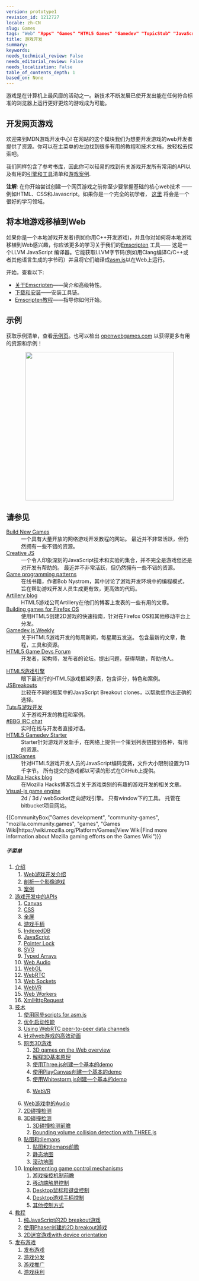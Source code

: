 ```yaml
---
version: prototype1
revision_id: 1212727
locale: zh-CN
slug: Games
tags: "Web" "Apps" "Games" "HTML5 Games" "Gamedev" "TopicStub" "JavaScript Games" "Game Development"
title: 游戏开发
summary: 
keywords: 
needs_technical_review: False
needs_editorial_review: False
needs_localization: False
table_of_contents_depth: 1
based_on: None
---
```

<div class="summary">
<p><span class="seoSummary">游戏是在计算机上最风靡的活动之一。新技术不断发展已使开发出能在任何符合标准的浏览器上运行更好更炫的游戏成为可能。</span></p>
</div>

<div class="column-container">
<div class="column-half">
<h2 id="开发网页游戏">开发网页游戏</h2>

<p>欢迎来到MDN游戏开发中心! 在网站的这个模块我们为想要开发游戏的web开发者提供了资源。你可以在主菜单的左边找到很多有用的教程和技术文档，放轻松去探索吧。</p>

<p>我们同样包含了参考书库，因此你可以轻易的找到有关游戏开发所有常用的API以及有用的<a href="/zh-CN/docs/Games/Tools/Engines_and_tools">引擎和工具</a>清单和<a href="/zh-CN/docs/Games/Examples">游戏案例</a>.</p>

<div class="note">
<p><strong>注解</strong>: 在你开始尝试创建一个网页游戏之前你至少要掌握基础的核心web技术&nbsp;—— 例如HTML、CSS和Javascript。如果你是一个完全的初学者，&nbsp;<a href="/zh-CN/docs/Learn">这里</a>&nbsp;将会是一个很好的学习领域。</p>
</div>

<dl>
</dl>
</div>

<div class="column-half">
<h2 id="将本地游戏移植到Web">将本地游戏移植到Web</h2>

<p>如果你是一个本地游戏开发者(例如你用C++开发游戏)，并且你对如何将本地游戏移植到Web感兴趣，你应该更多的学习关于我们的<a href="http://kripken.github.io/emscripten-site/index.html">Emscripten</a> 工具——&nbsp;这是一个LLVM JavaScript 编译器。它能获取LLVM字节码(例如用Clang编译C/C++或者其他语言生成的字节码）并且将它们编译成<a href="/en-US/docs/Games/Tools/asm.js">asm.js</a>以在Web上运行。</p>

<p>开始，查看以下:</p>

<ul>
 <li><a href="http://kripken.github.io/emscripten-site/docs/introducing_emscripten/about_emscripten.html">关于Emscripten</a>——简介和高级特性。</li>
 <li><a href="http://kripken.github.io/emscripten-site/docs/getting_started/downloads.html">下载和安装</a>——安装工具链。</li>
 <li><a href="http://kripken.github.io/emscripten-site/docs/getting_started/Tutorial.html">Emscripten教程</a>——指导你如何开始。</li>
</ul>
</div>
</div>

<div class="column-container">
<div class="column-half">
<h2 id="示例">示例</h2>

<p>获取示例清单，查看<a href="/zh-CN/docs/Games/Examples">示例页</a>。也可以检出&nbsp;<a href="http://www.openwebgames.com/">openwebgames.com</a>&nbsp;以获得更多有用的资源和示例！</p>
</div>
</div>

<p><a href="http://www.openwebgames.com"><img alt="" src="https://mdn.mozillademos.org/files/12790/owg-logo-dark.svg" style="display:block; margin:0px auto; width:400px" /></a></p>

<h2 id="请参见">请参见</h2>

<div class="column-container">
<div class="column-half">
<dl>
 <dt><a href="http://buildnewgames.com/">Build New Games</a></dt>
 <dd>一个具有大量开放的网络游戏开发教程的网站。 最近并不非常活跃，但仍然拥有一些不错的资源。</dd>
 <dt><a href="http://creativejs.com/">Creative JS</a></dt>
 <dd>一个令人印象深刻的JavaScript技术和实验的集合，并不完全是游戏但还是对开发有帮助的。 最近并不非常活跃，但仍然拥有一些不错的资源。</dd>
 <dt><a href="http://gameprogrammingpatterns.com/">Game programming patterns</a></dt>
 <dd>在线书籍，作者Bob Nystrom，其中讨论了游戏开发环境中的编程模式，旨在帮助游戏开发人员生成更有效，更高效的代码。</dd>
 <dt><a href="http://blog.artillery.com/">Artillery blog</a></dt>
 <dd>HTML5游戏公司Artillery在他们的博客上发表的一些有用的文章。</dd>
 <dt><a href="https://leanpub.com/buildinggamesforfirefoxos/">Building games for Firefox OS</a></dt>
 <dd>使用HTML5创建2D游戏的快速指南，针对在Firefox OS和其他移动平台上分发。</dd>
 <dt><a href="http://gamedevjsweekly.com/">Gamedev.js Weekly</a></dt>
 <dd>关于HTML5游戏开发的每周新闻，每星期五发送。 包含最新的文章，教程，工具和资源。</dd>
 <dt><a href="http://www.html5gamedevs.com/">HTML5 Game Devs Forum</a></dt>
 <dd>开发者，架构师，发布者的论坛。提出问题，获得帮助，帮助他人。</dd>
</dl>
</div>

<div class="column-half">
<dl>
 <dt><a href="http://html5gameengine.com/">HTML5游戏引擎</a></dt>
 <dd>眼下最流行的HTML5游戏框架列表，包含评分，特色和案例。</dd>
 <dt><a href="http://www.jsbreakouts.org/">JSBreakouts</a></dt>
 <dd>比较在不同的框架中的JavaScript Breakout&nbsp;clones，以帮助您作出正确的选择。</dd>
 <dt><a href="http://gamedevelopment.tutsplus.com/">Tuts与游戏开发</a></dt>
 <dd>关于游戏开发的教程和案例。</dd>
 <dt><a href="http://webchat.freenode.net/?channels=bbg">#BBG IRC chat</a></dt>
 <dd>实时在线与开发者直接对话。</dd>
 <dt><a href="http://html5devstarter.enclavegames.com/">HTML5 Gamedev Starter</a></dt>
 <dd>Starter针对游戏开发新手，在网络上提供一个策划列表链接到各种，有用的资源。</dd>
 <dt><a href="http://js13kgames.com/">js13kGames</a></dt>
 <dd>针对HTML5游戏开发人员的JavaScript编码竞赛，文件大小限制设置为13千字节。 所有提交的游戏都以可读的形式在GitHub上提供。</dd>
 <dt><a href="https://hacks.mozilla.org/category/games/">Mozilla Hacks blog</a></dt>
 <dd>在Mozilla Hacks博客包含关于游戏类别的有趣的游戏开发的相关文章。</dd>
 <dt><a href="zh-CN/docs/Games/Visual-js_game_engine">Visual-js game engine</a></dt>
 <dd>2d / 3d / webSocket定向游戏引擎。 只有window下的工具。 托管在bitbucket项目网站。</dd>
</dl>
</div>
</div>

<p>{{CommunityBox("Games development", "community-games", "mozilla.community.games", "games", "Games Wiki|https://wiki.mozilla.org/Platform/Games|View Wiki|Find more information about Mozilla gaming efforts on the Games Wiki")}}</p>

<h5 id="子菜单">子菜单</h5>

<ol>
 <li><a href="#">介绍</a>

  <ol>
   <li><a href="/zh-CN/docs/Games/Introduction" title="An introduction to the technologies useful for game developers and how to get started developing games using Web technologies. This article also looks at the business case for why it makes sense to create games for the Web">Web游戏开发介绍</a></li>
   <li><a href="/zh-CN/docs/Games/Anatomy" title="What is a video game, really? There are certain parts that are common between games (even if it doesn't seem like it). This article looks to explain concepts like main loops in a completely general context. When it does focus, it does so toward web standards.">剖析一个影像游戏</a></li>
   <li><a href="/zh-CN/docs/Games/Examples">案例</a></li>
  </ol>
 </li>
 <li><a href="#">游戏开发中的APIs</a>
  <ol>
   <li><a href="/zh-CN/docs/Web/API/Canvas_API">Canvas</a></li>
   <li><a href="/zh-CN/docs/Web/CSS">CSS</a></li>
   <li><a href="/zh-CN/docs/Web/Apps/Fundamentals/User_notifications/Full_screen_api">全屏</a></li>
   <li><a href="/zh-CN/docs/Web/API/Gamepad_API">游戏手柄</a></li>
   <li><a href="/zh-CN/docs/Web/API/IndexedDB_API">IndexedDB</a></li>
   <li><a href="/zh-CN/docs/Web/JavaScript">JavaScript</a></li>
   <li><a href="/zh-CN/docs/Web/API/Pointer_Lock_API">Pointer Lock</a></li>
   <li><a href="/zh-CN/docs/Web/SVG">SVG</a></li>
   <li><a href="/zh-CN/docs/Web/JavaScript/Reference/Global_Objects/TypedArray">Typed Arrays</a></li>
   <li><a href="/zh-CN/docs/Web/API/Web_Audio_API">Web Audio</a></li>
   <li><a href="/zh-CN/docs/Web/API/WebGL_API">WebGL</a></li>
   <li><a href="/zh-CN/docs/Web/API/WebRTC_API">WebRTC</a></li>
   <li><a href="/zh-CN/docs/Web/API/WebSockets_API">Web Sockets</a></li>
   <li><a href="/zh-CN/docs/Web/API/WebVR_API">WebVR</a></li>
   <li><a href="/zh-CN/docs/Web/API/Web_Workers_API">Web Workers</a></li>
   <li><a href="/zh-CN/docs/Web/API/XMLHttpRequest">XmlHttpRequest</a></li>
  </ol>
 </li>
 <li><a href="/zh-CN/docs/Games/Techniques">技术</a>
  <ol>
   <li><a href="/zh-CN/docs/Games/Techniques/Async_scripts" title="Especially when creating medium to large-sized games, async scripts are an essential technique to take advantage of, so that your game's JavaScript can be compiled off the main thread and be cached for future game running">使用同步scripts for asm.js</a></li>
   <li><a href="/zh-CN/docs/Apps/Developing/Optimizing_startup_performance" title="How to make sure your game starts up quickly, smoothly, and without appearing to lock up the user's browser or device.">优化启动性能</a></li>
   <li><a href="/zh-CN/docs/Games/Techniques/WebRTC_data_channels" title="In addition to providing support for audio and video communication, WebRTC lets you set up peer-to-peer data channels to exchange text or binary data actively between your players.">Using WebRTC peer-to-peer data channels</a></li>
   <li><a href="/zh-CN/docs/Games/Techniques/Efficient_animation_for_web_games">针对web游戏的高效动画</a></li>
   <li><a href="/zh-CN/docs/Games/Techniques/3D_on_the_web">网页3D游戏</a>
    <ol>
     <li><a href="/zh-CN/docs/Games/Techniques/3D_on_the_web">3D games on the Web overview</a></li>
     <li><a href="/zh-CN/docs/Games/Techniques/3D_on_the_web/Basic_theory">解释3D基本原理</a></li>
     <li><a href="/zh-CN/docs/Games/Techniques/3D_on_the_web/Building_up_a_basic_demo_with_Three.js">使用Three.js创建一个基本的demo</a></li>
     <li><a href="/zh-CN/docs/Games/Techniques/3D_on_the_web/Building_up_a_basic_demo_with_PlayCanvas">使用PlayCanvas创建一个基本的demo</a></li>
     <li><a href="/zh-CN/docs/Games/Techniques/3D_on_the_web/Building_up_a_basic_demo_with_Whitestorm.js">使用Whitestorm.js创建一个基本的demo</a></li>
     <li>
      <p><a href="/zh-CN/docs/Games/Techniques/3D_on_the_web/WebVR">WebVR</a></p>
     </li>
    </ol>
   </li>
   <li><a href="/zh-CN/docs/Games/Techniques/Audio_for_Web_Games">Web游戏中的Audio</a></li>
   <li><a href="/zh-CN/docs/Games/Techniques/2D_collision_detection">2D碰撞检测</a></li>
   <li><a href="/zh-CN/docs/Games/Techniques/3D_collision_detection">3D碰撞检测</a>
    <ol>
     <li><a href="/zh-CN/docs/Games/Techniques/3D_collision_detection">3D碰撞检测前瞻</a></li>
     <li><a href="/zh-CN/docs/Games/Techniques/3D_collision_detection/Bounding_volume_collision_detection_with_THREE.js">Bounding volume collision detection with THREE.js</a></li>
    </ol>
   </li>
   <li><a href="/zh-CN/docs/Games/Techniques/Tilemaps">贴图和tilemaps</a>
    <ol>
     <li><a href="/zh-CN/docs/Games/Techniques/Tilemaps">贴图和tilemaps前瞻</a></li>
     <li><a href="/zh-CN/docs/Games/Techniques/Tilemaps/Square_tilemaps_implementation%3A_Static_maps">静态地图</a></li>
     <li><a href="/zh-CN/docs/Games/Techniques/Tilemaps/Square_tilemaps_implementation%3A_Scrolling_maps">滚动地图</a></li>
    </ol>
   </li>
   <li><a href="/zh-CN/docs/Games/Techniques/Control_mechanisms">Implementing game control mechanisms</a>
    <ol>
     <li><a href="/zh-CN/docs/Games/Techniques/Control_mechanisms">游戏操控机制前瞻</a></li>
     <li><a href="/zh-CN/docs/Games/Techniques/Control_mechanisms/Mobile_touch">移动端触屏控制</a></li>
     <li><a href="/zh-CN/docs/Games/Techniques/Control_mechanisms/Desktop_with_mouse_and_keyboard">Desktop鼠标和键盘控制</a></li>
     <li><a href="/zh-CN/docs/Games/Techniques/Control_mechanisms/Desktop_with_gamepad">Desktop游戏手柄控制</a></li>
     <li><a href="/zh-CN/docs/Games/Techniques/Control_mechanisms/Other">其他控制方式</a></li>
    </ol>
   </li>
  </ol>
 </li>
 <li><a href="/zh-CN/docs/Games/Tutorials">教程</a>
  <ol>
   <li><a href="/zh-CN/docs/Games/Tutorials/2D_Breakout_game_pure_JavaScript">纯JavaScript的2D breakout游戏</a></li>
   <li><a href="/zh-CN/docs/Games/Tutorials/2D_breakout_game_Phaser">使用Phaser创建的2D breakout游戏</a></li>
   <li><a href="/zh-CN/docs/Games/Tutorials/HTML5_Gamedev_Phaser_Device_Orientation">2D迷宫游戏with device orientation</a></li>
  </ol>
 </li>
 <li><a href="/zh-CN/docs/Games/Publishing_games">发布游戏</a>
  <ol>
   <li><a href="/zh-CN/docs/Games/Publishing_games">发布游戏</a></li>
   <li><a href="/zh-CN/docs/Games/Publishing_games/Game_distribution">游戏分发</a></li>
   <li><a href="/zh-CN/docs/Games/Publishing_games/Game_promotion">游戏推广</a></li>
   <li><a href="/zh-CN/docs/Games/Publishing_games/Game_monetization">游戏获利</a></li>
  </ol>
 </li>
</ol>

